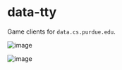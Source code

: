 # data-tty
 Game clients for `data.cs.purdue.edu`.

![image](https://github.com/user-attachments/assets/2820e71a-ae2e-40df-87ae-8881ae4d4504)

![image](https://github.com/user-attachments/assets/094c909e-6d66-4340-be9b-c42c538f93ef)
